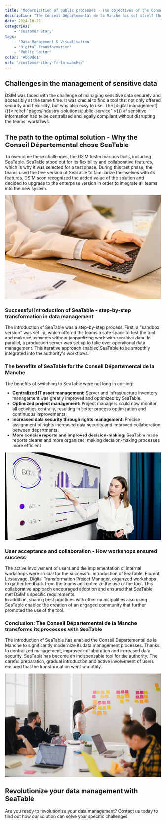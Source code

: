 ```yaml
---
title: 'Modernization of public processes - The objectives of the Conseil Départemental de la Manche'
description: "The Conseil Départemental de la Manche has set itself the goal of optimizing the management and modernization of its authority's data processes. To meet the growing demands, the Directorate of Information Systems and Modernization (DSIM) worked to find more efficient solutions for data management. Excel spreadsheets were previously a central tool, but the increasing restrictions on centralization and the management of access rights made a new solution necessary."
date: 2024-10-21
categories:
    - 'Customer Story'
tags:
    - 'Data Management & Visualisation'
    - 'Digital Transformation'
    - 'Public Sector'
color: '#bb9de1'
url: '/customer-story-fr-la-manche/'
---
```


## Challenges in the management of sensitive data

DSIM was faced with the challenge of managing sensitive data securely and accessibly at the same time. It was crucial to find a tool that not only offered security and flexibility, but was also easy to use. The [digital management]({{< relref "pages/industry-solutions/public-service" >}}) of sensitive information had to be centralized and legally compliant without disrupting the teams' workflows.

## The path to the optimal solution - Why the Conseil Départemental chose SeaTable

To overcome these challenges, the DSIM tested various tools, including SeaTable. SeaTable stood out for its flexibility and collaborative features, which is why it was selected for a test phase. During this test phase, the teams used the free version of SeaTable to familiarize themselves with its features. DSIM soon recognized the added value of the solution and decided to upgrade to the enterprise version in order to integrate all teams into the new system.

![Modernising public processes through digitalisation](pexels-anthonyshkraba-production-8374293.jpg)

### Successful introduction of SeaTable - step-by-step transformation in data management

The introduction of SeaTable was a step-by-step process. First, a "sandbox version" was set up, which offered the teams a safe space to test the tool and make adjustments without jeopardizing work with sensitive data. In parallel, a production server was set up to take over operational data management. This iterative approach enabled SeaTable to be smoothly integrated into the authority's workflows.

### The benefits of SeaTable for the Conseil Départemental de la Manche

The benefits of switching to SeaTable were not long in coming:

- **Centralized IT asset management:** Server and infrastructure inventory management was greatly improved and optimized by SeaTable.
- **Optimized project management:** Project managers could now monitor all activities centrally, resulting in better process optimization and continuous improvements.
- **Increased data security through rights management:** Precise assignment of rights increased data security and improved collaboration between departments.
- **More concise reports and improved decision-making:** SeaTable made reports clearer and more organized, making decision-making processes more efficient.

![Increase in work processes through evaluation options](pexels-artempodrez-5716042.jpg)

### User acceptance and collaboration - How workshops ensured success

The active involvement of users and the implementation of internal workshops were crucial for the successful introduction of SeaTable. Florent Lesauvage, Digital Transformation Project Manager, organized workshops to gather feedback from the teams and optimize the use of the tool. This collaborative approach encouraged adoption and ensured that SeaTable met DSIM's specific requirements.  
In addition, sharing best practices with other municipalities also using SeaTable enabled the creation of an engaged community that further promoted the use of the tool.

### Conclusion: The Conseil Départemental de la Manche transforms its processes with SeaTable

The introduction of SeaTable has enabled the Conseil Départemental de la Manche to significantly modernize its data management processes. Thanks to centralized management, improved collaboration and increased data security, SeaTable has become an indispensable tool for the authority. The careful preparation, gradual introduction and active involvement of users ensured that the transformation went smoothly.

![Improved cooperation between public authorities](jason-goodman-Oalh2MojUuk-unsplash.jpg)

## Revolutionize your data management with SeaTable

Are you ready to revolutionize your data management? Contact us today to find out how our solution can solve your specific challenges.
